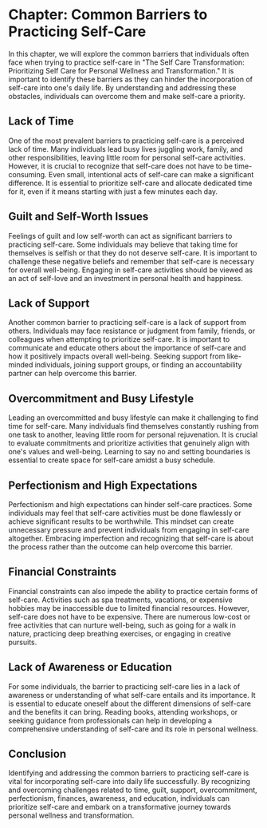 Chapter: Common Barriers to Practicing Self-Care
================================================

In this chapter, we will explore the common barriers that individuals often face when trying to practice self-care in "The Self Care Transformation: Prioritizing Self Care for Personal Wellness and Transformation." It is important to identify these barriers as they can hinder the incorporation of self-care into one's daily life. By understanding and addressing these obstacles, individuals can overcome them and make self-care a priority.

Lack of Time
------------

One of the most prevalent barriers to practicing self-care is a perceived lack of time. Many individuals lead busy lives juggling work, family, and other responsibilities, leaving little room for personal self-care activities. However, it is crucial to recognize that self-care does not have to be time-consuming. Even small, intentional acts of self-care can make a significant difference. It is essential to prioritize self-care and allocate dedicated time for it, even if it means starting with just a few minutes each day.

Guilt and Self-Worth Issues
---------------------------

Feelings of guilt and low self-worth can act as significant barriers to practicing self-care. Some individuals may believe that taking time for themselves is selfish or that they do not deserve self-care. It is important to challenge these negative beliefs and remember that self-care is necessary for overall well-being. Engaging in self-care activities should be viewed as an act of self-love and an investment in personal health and happiness.

Lack of Support
---------------

Another common barrier to practicing self-care is a lack of support from others. Individuals may face resistance or judgment from family, friends, or colleagues when attempting to prioritize self-care. It is important to communicate and educate others about the importance of self-care and how it positively impacts overall well-being. Seeking support from like-minded individuals, joining support groups, or finding an accountability partner can help overcome this barrier.

Overcommitment and Busy Lifestyle
---------------------------------

Leading an overcommitted and busy lifestyle can make it challenging to find time for self-care. Many individuals find themselves constantly rushing from one task to another, leaving little room for personal rejuvenation. It is crucial to evaluate commitments and prioritize activities that genuinely align with one's values and well-being. Learning to say no and setting boundaries is essential to create space for self-care amidst a busy schedule.

Perfectionism and High Expectations
-----------------------------------

Perfectionism and high expectations can hinder self-care practices. Some individuals may feel that self-care activities must be done flawlessly or achieve significant results to be worthwhile. This mindset can create unnecessary pressure and prevent individuals from engaging in self-care altogether. Embracing imperfection and recognizing that self-care is about the process rather than the outcome can help overcome this barrier.

Financial Constraints
---------------------

Financial constraints can also impede the ability to practice certain forms of self-care. Activities such as spa treatments, vacations, or expensive hobbies may be inaccessible due to limited financial resources. However, self-care does not have to be expensive. There are numerous low-cost or free activities that can nurture well-being, such as going for a walk in nature, practicing deep breathing exercises, or engaging in creative pursuits.

Lack of Awareness or Education
------------------------------

For some individuals, the barrier to practicing self-care lies in a lack of awareness or understanding of what self-care entails and its importance. It is essential to educate oneself about the different dimensions of self-care and the benefits it can bring. Reading books, attending workshops, or seeking guidance from professionals can help in developing a comprehensive understanding of self-care and its role in personal wellness.

Conclusion
----------

Identifying and addressing the common barriers to practicing self-care is vital for incorporating self-care into daily life successfully. By recognizing and overcoming challenges related to time, guilt, support, overcommitment, perfectionism, finances, awareness, and education, individuals can prioritize self-care and embark on a transformative journey towards personal wellness and transformation.


